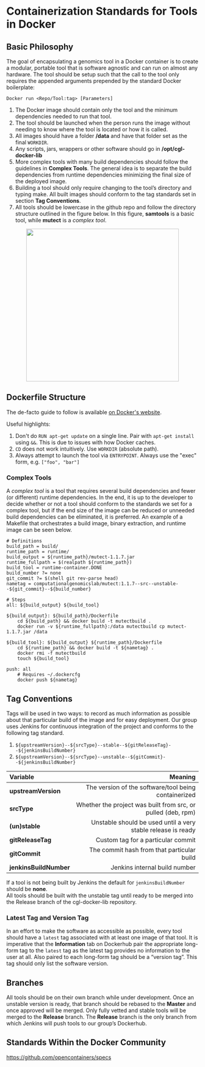 Containerization Standards for Tools in Docker
====================


Basic Philosophy
---------------------

The goal of encapsulating a genomics tool in a Docker container is to create 
a modular, portable tool that is software agnostic and can run on almost any hardware. 
The tool should be setup such that the call to the tool only requires the appended arguments 
prepended by the standard Docker boilerplate:

    Docker run <Repo/Tool:tag> [Parameters]

1. The Docker image should contain only the tool and the minimum dependencies needed to run that tool.
2. The tool should be launched when the person runs the image without needing to know where the tool is located or how it is called. 
3. All images should have a folder **/data** and have that folder set as the final `WORKDIR`. 
4. Any scripts, jars, wrappers or other software should go in **/opt/cgl-docker-lib**
5. More complex tools with many build dependencies should follow the guidelines in **Complex Tools**.  The general idea is to separate the build dependencies from runtime dependencies minimizing the final size of the deployed image.
6. Building a tool should only require changing to the tool’s directory and typing make. All built images should conform to the tag standards set in section **Tag Conventions**.
7. All tools should be lowercase in the github repo and follow the directory structure outlined in the figure below. In this figure, **samtools** is a basic tool, while **mutect** is a *complex tool*. 

<p align="center">
<img align="center" src="http://i.imgur.com/ha6WXXT.png" width="400"#dir  />
</p>


Dockerfile Structure
---------------------
The de-facto guide to follow is available [on Docker's website](https://docs.docker.com/articles/dockerfile_best-practices/).

Useful highlights:

1. Don't do `RUN apt-get update` on a single line. Pair with `apt-get install` using `&&`. This is due to issues with how Docker caches.
3. `CD` does not work intuitively. Use `WORKDIR` (absolute path).
4. Always attempt to launch the tool via `ENTRYPOINT`. Always use the "exec" form, e.g. `["foo", "bar"]`

### Complex Tools
A *complex tool* is a tool that requires several build dependencies and fewer (or different) runtime dependencies.
In the end, it is up to the developer to decide whether or not a tool should conform to the standards 
we set for a complex tool, but if the end size of the image can be reduced or unneeded build dependencies 
can be eliminated, it is preferred. An example of a Makefile that orchestrates a build image, binary extraction, and runtime image can be seen below.

```
# Definitions
build_path = build/
runtime_path = runtime/
build_output = ${runtime_path}/mutect-1.1.7.jar
runtime_fullpath = $(realpath ${runtime_path})
build_tool = runtime-container.DONE
build_number ?= none
git_commit ?= $(shell git rev-parse head)
nametag = computationalgenomicslab/mutect:1.1.7--src--unstable--${git_commit}--${build_number}

# Steps
all: ${build_output} ${build_tool}

${build_output}: ${build_path}/Dockerfile
	cd ${build_path} && docker build -t mutectbuild . 
	docker run -v ${runtime_fullpath}:/data mutectbuild cp mutect-1.1.7.jar /data

${build_tool}: ${build_output} ${runtime_path}/Dockerfile
	cd ${runtime_path} && docker build -t ${nametag} .
	docker rmi -f mutectbuild
	touch ${build_tool}

push: all
	# Requires ~/.dockercfg 
	docker push ${nametag}
```

## Tag Conventions
Tags will be used in two ways: to record as much information as possible about that particular build of the image and for easy deployment.  Our group uses Jenkins for continuous integration of the project and conforms to the following tag standard.

1. `${upstreamVersion}--${srcType}--stable--${gitReleaseTag}--${jenkinsBuildNumber}`
2. `${upstreamVersion}--${srcType}--unstable--${gitCommit}--${jenkinsBuildNumber}`

| Variable | Meaning |
| :------------ | -----:|
| **upstreamVersion** | The version of the software/tool being containerized |
| **srcType**     | Whether the project was built from src, or pulled (deb, rpm) |
| **(un)stable** | Unstable should be used until a very stable release is ready |
| **gitReleaseTag** | Custom tag for a particular commit |
| **gitCommit** | The commit hash from that particular build | 
| **jenkinsBuildNumber** | Jenkins internal build number |

If a tool is not being built by Jenkins the default for `jenkinsBuildNumber` should be **none**.  
All tools should be built with the unstable tag until ready to be merged into the Release branch 
of the cgl-docker-lib repository.

### Latest Tag and Version Tag
In an effort to make the software as accessible as possible, every tool should have a `latest` tag associated with at least one image of that tool.  It is imperative that the **Information** tab on Dockerhub pair the appropriate long-form tag to the `latest` tag as the latest tag provides no information to the user at all. 
Also paired to each long-form tag should be a “version tag”.  This tag should only list the software version.

## Branches
All tools should be on their own branch while under development.  Once an unstable version is ready, that branch should be rebased to the **Master** and once approved will be merged.  Only fully vetted and stable tools will be merged to the **Release** branch.  The **Release** branch is the only branch from which Jenkins will push tools to our group’s Dockerhub. 

## Standards Within the Docker Community

https://github.com/opencontainers/specs

